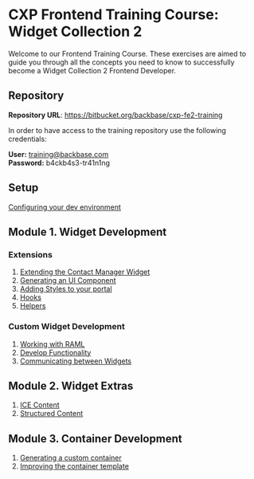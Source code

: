 # CXP Frontend Training Course: Widget Collection 2

Welcome to our Frontend Training Course. These exercises are aimed to guide you through all the concepts you need to know to successfully become a Widget Collection 2 Frontend Developer.

## Repository

**Repository URL**: https://bitbucket.org/backbase/cxp-fe2-training


In order to have access to the training repository use the following credentials:

**User:** training@backbase.com  
**Password:** b4ckb4s3-tr41n1ng


## Setup

[Configuring your dev environment](https://bitbucket.org/backbase/cxp-fe2-m00-setup)

## Module 1. Widget Development  


### Extensions  

1. [Extending the Contact Manager Widget](https://bitbucket.org/backbase/cxp-fe2-m01-widget-development-e01-extensions-template)  
2. [Generating an UI Component](https://bitbucket.org/backbase/cxp-fe2-m01-widget-development-e02-extensions-ui)  
3. [Adding Styles to your portal](https://bitbucket.org/backbase/cxp-fe2-m01-widget-development-e03-extensions-styling)  
4. [Hooks](https://bitbucket.org/backbase/cxp-fe2-m01-widget-development-e04-extensions-hooks)
5. [Helpers](https://bitbucket.org/backbase/cxp-fe2-m01-widget-development-e05-extensions-helpers)

### Custom Widget Development  

1. [Working with RAML](https://bitbucket.org/backbase/cxp-fe2-m01-widget-development-e06-custom-widget-raml)  
2. [Develop Functionality](https://bitbucket.org/backbase/cxp-fe2-m01-widget-development-e07-custom-widget-functionality)  
3. [Communicating between Widgets](https://bitbucket.org/backbase/cxp-fe2-m01-widget-development-e08-custom-widget-communication)  


## Module 2. Widget Extras

1. [ICE Content](https://bitbucket.org/backbase/cxp-fe2-m02-widget-extras-e01-icecontent)  
2. [Structured Content](https://bitbucket.org/backbase/cxp-fe2-m02-widget-extras-e02-structuredcontent)  

## Module 3. Container Development

1. [Generating a custom container](https://bitbucket.org/backbase/cxp-fe2-m03-container-development-e01-accordioncontainer)  
2. [Improving the container template](https://bitbucket.org/backbase/cxp-fe2-m03-container-development-e02-accordiontemplate)  